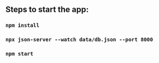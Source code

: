 ## Steps to start the app:

### `npm install`
### `npx json-server --watch data/db.json --port 8000`
### `npm start`
